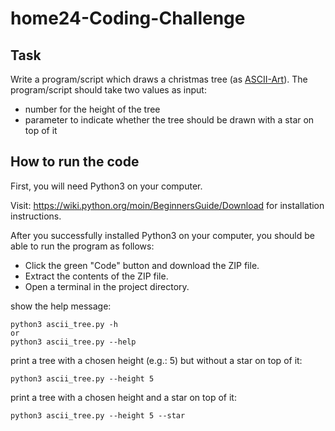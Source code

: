 # home24-Coding-Challenge

## Task

Write a program/script which draws a christmas tree (as [ASCII-Art](https://en.wikipedia.org/wiki/ASCII_art)).
The program/script should take two values as input:

- number for the height of the tree
- parameter to indicate whether the tree should be    drawn with a star on top of it

## How to run the code

First, you will need Python3 on your computer.

Visit: https://wiki.python.org/moin/BeginnersGuide/Download for installation instructions.

After you successfully installed Python3 on your computer, you should be able to run the program as follows:

- Click the green "Code" button and download the ZIP file.
- Extract the contents of the ZIP file.
- Open a terminal in the project directory.

show the help message:

    python3 ascii_tree.py -h
    or
    python3 ascii_tree.py --help

print a tree with a chosen height (e.g.: 5) but without a star on top of it:

    python3 ascii_tree.py --height 5

print a tree with a chosen height and a star on top of it:

    python3 ascii_tree.py --height 5 --star
